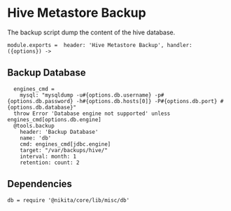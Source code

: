 
# Hive Metastore Backup

The backup script dump the content of the hive database.

    module.exports =  header: 'Hive Metastore Backup', handler: ({options}) ->

## Backup Database

      engines_cmd =
        mysql: "mysqldump -u#{options.db.username} -p#{options.db.password} -h#{options.db.hosts[0]} -P#{options.db.port} #{options.db.database}"
      throw Error 'Database engine not supported' unless engines_cmd[options.db.engine]
      @tools.backup
        header: 'Backup Database'
        name: 'db'
        cmd: engines_cmd[jdbc.engine]
        target: "/var/backups/hive/"
        interval: month: 1
        retention: count: 2

## Dependencies

    db = require '@nikita/core/lib/misc/db'

